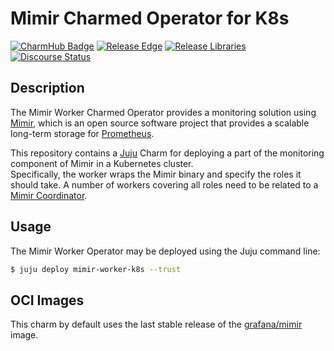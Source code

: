 # Mimir Charmed Operator for K8s

[![CharmHub Badge](https://charmhub.io/mimir-worker-k8s/badge.svg)](https://charmhub.io/mimir-worker-k8s)
[![Release Edge](https://github.com/canonical/mimir-worker-k8s-operator/actions/workflows/release-edge.yaml/badge.svg)](https://github.com/canonical/mimir-worker-k8s-operator/actions/workflows/release-edge.yaml)
[![Release Libraries](https://github.com/canonical/mimir-worker-k8s-operator/actions/workflows/release-libs.yaml/badge.svg)](https://github.com/canonical/mimir-worker-k8s-operator/actions/workflows/release-libs.yaml)
[![Discourse Status](https://img.shields.io/discourse/status?server=https%3A%2F%2Fdiscourse.charmhub.io&style=flat&label=CharmHub%20Discourse)](https://discourse.charmhub.io)

## Description

The Mimir Worker Charmed Operator provides a monitoring solution using [Mimir](https://github.com/grafana/mimir), which is an open source software project that provides a scalable long-term storage for [Prometheus](https://prometheus.io).

This repository contains a [Juju](https://juju.is/) Charm for deploying a part of the monitoring component of Mimir in a Kubernetes cluster.  
Specifically, the worker wraps the Mimir binary and specify the roles it should take. A number of workers covering all roles need to be related to a [Mimir Coordinator](https://github.com/canonical/mimir-coordinator-k8s-operator).


## Usage

The Mimir Worker Operator may be deployed using the Juju command line:

```sh
$ juju deploy mimir-worker-k8s --trust
```

## OCI Images

This charm by default uses the last stable release of the [grafana/mimir](https://hub.docker.com/r/grafana/mimir/) image.

